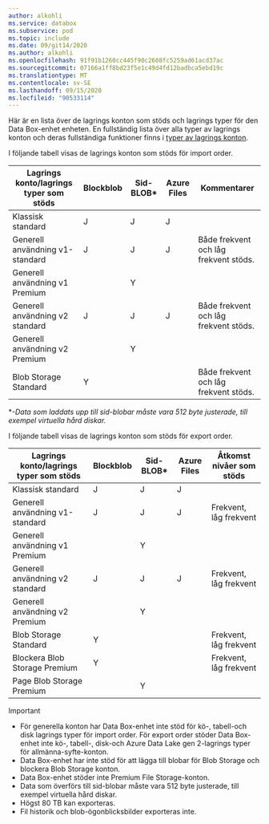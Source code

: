 ```yaml
---
author: alkohli
ms.service: databox
ms.subservice: pod
ms.topic: include
ms.date: 09/git14/2020
ms.author: alkohli
ms.openlocfilehash: 91f91b1260cc445f90c2608fc5259ad61acd37ac
ms.sourcegitcommit: 07166a1ff8bd23f5e1c49d4fd12badbca5ebd19c
ms.translationtype: MT
ms.contentlocale: sv-SE
ms.lasthandoff: 09/15/2020
ms.locfileid: "90533114"
---
```

Här är en lista över de lagrings konton som stöds och lagrings typer för den Data Box-enhet enheten. En fullständig lista över alla typer av lagrings konton och deras fullständiga funktioner finns i [typer av lagrings konton](/azure/storage/common/storage-account-overview#types-of-storage-accounts).

I följande tabell visas de lagrings konton som stöds för import order.

| **Lagrings konto/lagrings typer som stöds** | **Blockblob** |**Sid-BLOB*** |**Azure Files** |**Kommentarer**|
| --- | --- | -- | -- | -- |
| Klassisk standard | J | J | J |
| Generell användning v1-standard  | J | J | J | Både frekvent och låg frekvent stöds.|
| Generell användning v1 Premium  |  | Y| | |
| Generell användning v2 standard  | J | J | J | Både frekvent och låg frekvent stöds.|
| Generell användning v2 Premium  |  |Y | | |
| Blob Storage Standard |Y | | |Både frekvent och låg frekvent stöds. |

\**-Data som laddats upp till sid-blobar måste vara 512 byte justerade, till exempel virtuella hård diskar.*

I följande tabell visas de lagrings konton som stöds för export order.

| **Lagrings konto/lagrings typer som stöds** | **Blockblob** |**Sid-BLOB*** |**Azure Files** |**Åtkomst nivåer som stöds**|
| --- | --- | -- | -- | -- |
| Klassisk standard | J | J | J | |
| Generell användning v1-standard  | J | J | J | Frekvent, låg frekvent|
| Generell användning v1 Premium  |  | Y| | |
| Generell användning v2 standard  | J | J | J | Frekvent, låg frekvent|
| Generell användning v2 Premium  |  |Y | | |
| Blob Storage Standard |Y | | |Frekvent, låg frekvent |
| Blockera Blob Storage Premium |Y | | |Frekvent, låg frekvent |
| Page Blob Storage Premium | |Y | | |

> [!IMPORTANT]
> - För generella konton har Data Box-enhet inte stöd för kö-, tabell-och disk lagrings typer för import order. För export order stöder Data Box-enhet inte kö-, tabell-, disk-och Azure Data Lake gen 2-lagrings typer för allmänna-syfte-konton.
> - Data Box-enhet har inte stöd för att lägga till blobar för Blob Storage och blockera Blob Storage konton.
> - Data Box-enhet stöder inte Premium File Storage-konton.
> - Data som överförs till sid-blobar måste vara 512 byte justerade, till exempel virtuella hård diskar.
> - Högst 80 TB kan exporteras.
> - Fil historik och blob-ögonblicksbilder exporteras inte.


